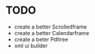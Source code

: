 # TODO

* create a better Scrolledframe
* create a better Calendarframe
* create a beter Pdltree
* xml ui builder
